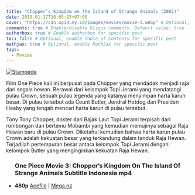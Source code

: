 ```yaml
---
title: "Chopper’s Kingdom on the Island of Strange Animals (2002)"
date: 2019-01-17T16:05:25+07:00
cover: "https://cdn.opid.my.id/images/movies/movie-3.webp" # Optional, cover
comments: true # Enable/disable Disqus comments. Default value: true
authorbox: true # Enable authorbox for specific post
toc: false # Optional, enable Table of Contents for specific post
mathjax: true # Optional, enable MathJax for specific post
tags:
  - Movies
---
```

[![Stampede](https://cdn.opid.my.id/images/movies/movie-3.webp)](https://cdn.opid.my.id/images/movies/movie-3.webp)

Film One Piece kali ini berpusat pada Chopper yang mendadak menjadi raja dari segala hewan. Berawal dari kelompok Topi Jerami yang mendatangi pulau Crown, sebuah pulau legenda yang katanya menyimpan harta karun besar. Di pulau tersebut ada Count Butler, Jendral Hotdog dan Presiden Heaby yang tengah mencari harta karun di pulau tersebut.

Tony Tony Chopper, dokter dari Bajak Laut Topi Jerami terpisah dari rombongan dan bertemu Mobambi yang kemudian memujinya sebagai Raja Hewan baru di pulau Crown. Diketahui kemudian bahwa harta karun pulau Crown adalah kekuatan besar yang terkandung dalam tanduk Raja Hewan.
Terjadilah pertempuran besar antara kelompok Topi Jerami dengan kelompok Butler yang menginginkan kekuatan Raja Hewan.

<div class="dl">
<ul>
<h3>
One Piece Movie 3: Chopper’s Kingdom On The Island Of Strange Animals Subtitle Indonesia <bold>mp4</bold></h3>
<li><b>480p</b>
<a href="https://opid.page.link/wmL9R9SGbXsb6N8P8" rel="nofollow" target="_blank" title="One Piece Movie 3: Chopper’s Kingdom On The Island Of Strange Animals Subtitle Indonesia">Acefile</a> | <a href="https://opid.page.link/vxXbV7eUfFc5BQbo8" rel="nofollow" target="_blank" title="One Piece Movie 3: Chopper’s Kingdom On The Island Of Strange Animals Subtitle Indonesia">Mega.nz</a>
</li>
</li>
</ul>
</div>